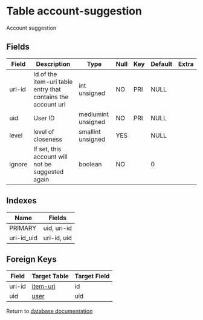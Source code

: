 Table account-suggestion
===========

Account suggestion

Fields
------

| Field  | Description                                                  | Type               | Null | Key | Default | Extra |
| ------ | ------------------------------------------------------------ | ------------------ | ---- | --- | ------- | ----- |
| uri-id | Id of the item-uri table entry that contains the account url | int unsigned       | NO   | PRI | NULL    |       |
| uid    | User ID                                                      | mediumint unsigned | NO   | PRI | NULL    |       |
| level  | level of closeness                                           | smallint unsigned  | YES  |     | NULL    |       |
| ignore | If set, this account will not be suggested again             | boolean            | NO   |     | 0       |       |

Indexes
------------

| Name       | Fields      |
| ---------- | ----------- |
| PRIMARY    | uid, uri-id |
| uri-id_uid | uri-id, uid |

Foreign Keys
------------

| Field | Target Table | Target Field |
|-------|--------------|--------------|
| uri-id | [item-uri](help/database/db_item-uri) | id |
| uid | [user](help/database/db_user) | uid |

Return to [database documentation](help/database)
